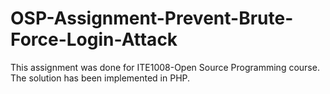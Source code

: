 # OSP-Assignment-Prevent-Brute-Force-Login-Attack
This assignment was done for ITE1008-Open Source Programming course. The solution has been implemented in PHP. 
